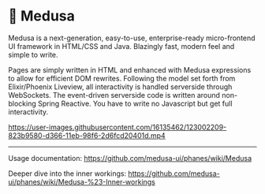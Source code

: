# 🦑 Medusa
Medusa is a next-generation, easy-to-use, enterprise-ready micro-frontend UI framework in HTML/CSS and Java. Blazingly fast, modern feel and simple to write.

Pages are simply written in HTML and enhanced with Medusa expressions to allow for efficient DOM rewrites. Following the model set forth from Elixir/Phoenix Liveview, all interactivity is handled serverside through WebSockets. The event-driven serverside code is written around non-blocking Spring Reactive. You have to write no Javascript but get full interactivity.

https://user-images.githubusercontent.com/16135462/123002209-823b9580-d366-11eb-98f6-2d6fcd20401d.mp4

---

Usage documentation: https://github.com/medusa-ui/phanes/wiki/Medusa

Deeper dive into the inner workings: https://github.com/medusa-ui/phanes/wiki/Medusa-%23-Inner-workings
